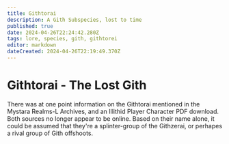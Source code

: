 ```yaml
---
title: Githtorai
description: A Gith Subspecies, lost to time
published: true
date: 2024-04-26T22:24:42.280Z
tags: lore, species, gith, githtorei
editor: markdown
dateCreated: 2024-04-26T22:19:49.370Z
---
```


# Githtorai - The Lost Gith
There was at one point information on the Githtorai mentioned in the Mystara Realms-L Archives, and an Illithid Player Character PDF download. Both sources no longer appear to be online. Based on their name alone, it could be assumed that they're a splinter-group of the Githzerai, or perhapes a rival group of Gith offshoots.